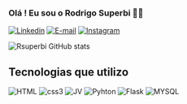 ### Olá ! Eu sou o Rodrigo Superbi 👋🏻

[![Linkedin](https://img.shields.io/badge/LinkedIn-0077B5?style=for-the-badge&logo=linkedin&logoColor=white)](https://www.linkedin.com/in/rodrigo-superbi-4158a8152/)
[![E-mail](https://img.shields.io/badge/Gmail-D14836?style=for-the-badge&logo=gmail&logoColor=white)](https://mail.google.com/mail/u/1/#inbox?compose=CllgCJNwgMZtJzQcnKXqpgtMFFcvvrthPWvKZgZwwNWQpwzJKJBrMRrjsgcSjtjLNQhJgZJsWrL)
[![Instagram](https://img.shields.io/badge/Instagram-E4405F?style=for-the-badge&logo=instagram&logoColor=white)]([https://www.linkedin.com/in/rodrigo-superbi-4158a8152/](https://www.instagram.com/r_superbi/))


![Rsuperbi GitHub stats](https://github-readme-stats.vercel.app/api?username=rsuperbi&show_icons=true&theme=blue_navy)

## Tecnologias que utilizo

![HTML](https://img.shields.io/badge/HTML5-E34F26?style=for-the-badge&logo=html5&logoColor=white)
![css3](https://img.shields.io/badge/CSS3-1572B6?style=for-the-badge&logo=css3&logoColor=white)
![JV](https://img.shields.io/badge/JavaScript-F7DF1E?style=for-the-badge&logo=javascript&logoColor=black)
![Pyhton](https://img.shields.io/badge/Python-14354C?style=for-the-badge&logo=python&logoColor=white)
![Flask](https://img.shields.io/badge/Flask-000000?style=for-the-badge&logo=flask&logoColor=white)
![MYSQL](https://img.shields.io/badge/MySQL-00000F?style=for-the-badge&logo=mysql&logoColor=white)
